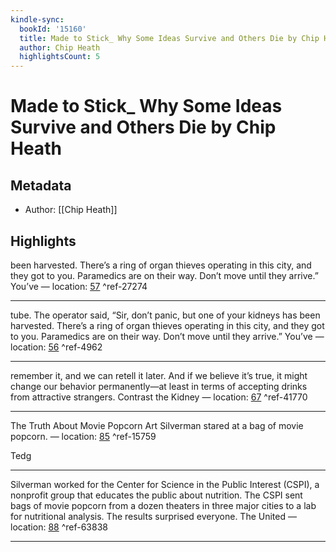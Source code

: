 ```yaml
---
kindle-sync:
  bookId: '15160'
  title: Made to Stick_ Why Some Ideas Survive and Others Die by Chip Heath
  author: Chip Heath
  highlightsCount: 5
---
```

# Made to Stick_ Why Some Ideas Survive and Others Die by Chip Heath
## Metadata
* Author: [[Chip Heath]]

## Highlights
been harvested. There’s a ring of organ thieves operating in this city, and they got to you. Paramedics are on their way. Don’t move until they arrive.” You’ve — location: [57]() ^ref-27274

---
tube. The operator said, “Sir, don’t panic, but one of your kidneys has been harvested. There’s a ring of organ thieves operating in this city, and they got to you. Paramedics are on their way. Don’t move until they arrive.” You’ve — location: [56]() ^ref-4962

---
remember it, and we can retell it later. And if we believe it’s true, it might change our behavior permanently—at least in terms of accepting drinks from attractive strangers. Contrast the Kidney — location: [67]() ^ref-41770

---
The Truth About Movie Popcorn Art Silverman stared at a bag of movie popcorn. — location: [85]() ^ref-15759

Tedg

---
Silverman worked for the Center for Science in the Public Interest (CSPI), a nonprofit group that educates the public about nutrition. The CSPI sent bags of movie popcorn from a dozen theaters in three major cities to a lab for nutritional analysis. The results surprised everyone. The United — location: [88]() ^ref-63838

---
